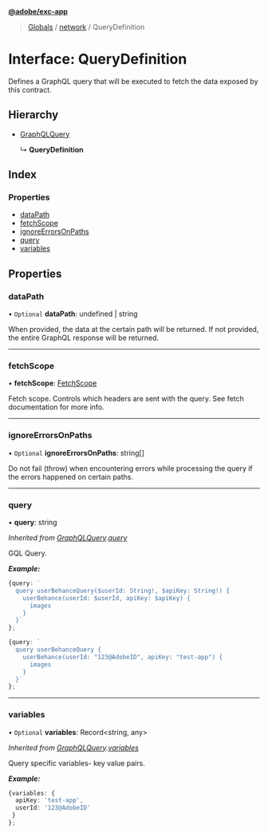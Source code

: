 **[@adobe/exc-app](../README.md)**

> [Globals](../README.md) / [network](../modules/network.md) / QueryDefinition

# Interface: QueryDefinition

Defines a GraphQL query that will be executed to fetch the data exposed by this contract.

## Hierarchy

* [GraphQLQuery](network.graphqlquery.md)

  ↳ **QueryDefinition**

## Index

### Properties

* [dataPath](network.querydefinition.md#datapath)
* [fetchScope](network.querydefinition.md#fetchscope)
* [ignoreErrorsOnPaths](network.querydefinition.md#ignoreerrorsonpaths)
* [query](network.querydefinition.md#query)
* [variables](network.querydefinition.md#variables)

## Properties

### dataPath

• `Optional` **dataPath**: undefined \| string

When provided, the data at the certain path will be returned.
If not provided, the entire GraphQL response will be returned.

___

### fetchScope

•  **fetchScope**: [FetchScope](../enums/network.fetchscope.md)

Fetch scope. Controls which headers are sent with the query.
See fetch documentation for more info.

___

### ignoreErrorsOnPaths

• `Optional` **ignoreErrorsOnPaths**: string[]

Do not fail (throw) when encountering errors while processing the query if the errors
happened on certain paths.

___

### query

•  **query**: string

*Inherited from [GraphQLQuery](network.graphqlquery.md).[query](network.graphqlquery.md#query)*

GQL Query.

***Example:***

```typescript
{query: `
  query userBehanceQuery($userId: String!, $apiKey: String!) {
    userBehance(userId: $userId, apiKey: $apiKey) {
      images
    }
  }`
};

{query: `
  query userBehanceQuery {
    userBehance(userId: "123@AdobeID", apiKey: "test-app") {
      images
    }
  }`
};
```

___

### variables

• `Optional` **variables**: Record<string, any\>

*Inherited from [GraphQLQuery](network.graphqlquery.md).[variables](network.graphqlquery.md#variables)*

Query specific variables- key value pairs.

***Example:***

```typescript
{variables: {
  apiKey: 'test-app',
  userId: '123@AdobeID'
 }
};
```
